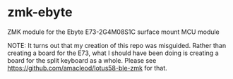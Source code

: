 # zmk-ebyte
ZMK module for the Ebyte E73-2G4M08S1C surface mount MCU module

NOTE: It turns out that my creation of this repo was misguided. Rather than creating a board for the E73, what I should have been doing is creating a board for the split keyboard as a whole.
Please see https://github.com/amacleod/lotus58-ble-zmk for that.

